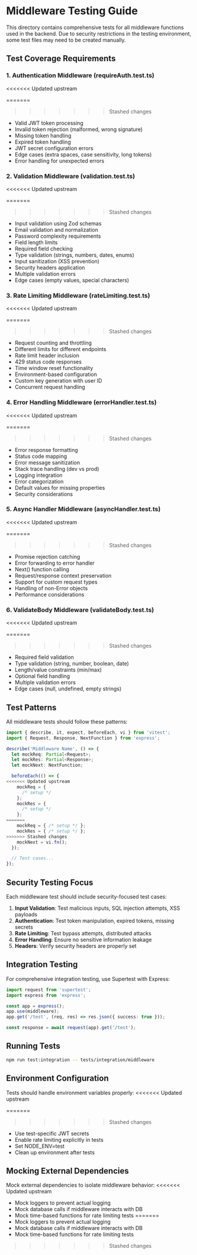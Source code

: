 # Middleware Testing Guide

This directory contains comprehensive tests for all middleware functions used in the backend. Due to security restrictions in the testing environment, some test files may need to be created manually.

## Test Coverage Requirements

### 1. Authentication Middleware (requireAuth.test.ts)
<<<<<<< Updated upstream

=======
>>>>>>> Stashed changes
- Valid JWT token processing
- Invalid token rejection (malformed, wrong signature)
- Missing token handling
- Expired token handling
- JWT secret configuration errors
- Edge cases (extra spaces, case sensitivity, long tokens)
- Error handling for unexpected errors

### 2. Validation Middleware (validation.test.ts)
<<<<<<< Updated upstream

=======
>>>>>>> Stashed changes
- Input validation using Zod schemas
- Email validation and normalization
- Password complexity requirements
- Field length limits
- Required field checking
- Type validation (strings, numbers, dates, enums)
- Input sanitization (XSS prevention)
- Security headers application
- Multiple validation errors
- Edge cases (empty values, special characters)

### 3. Rate Limiting Middleware (rateLimiting.test.ts)
<<<<<<< Updated upstream

=======
>>>>>>> Stashed changes
- Request counting and throttling
- Different limits for different endpoints
- Rate limit header inclusion
- 429 status code responses
- Time window reset functionality
- Environment-based configuration
- Custom key generation with user ID
- Concurrent request handling

### 4. Error Handling Middleware (errorHandler.test.ts)
<<<<<<< Updated upstream

=======
>>>>>>> Stashed changes
- Error response formatting
- Status code mapping
- Error message sanitization
- Stack trace handling (dev vs prod)
- Logging integration
- Error categorization
- Default values for missing properties
- Security considerations

### 5. Async Handler Middleware (asyncHandler.test.ts)
<<<<<<< Updated upstream

=======
>>>>>>> Stashed changes
- Promise rejection catching
- Error forwarding to error handler
- Next() function calling
- Request/response context preservation
- Support for custom request types
- Handling of non-Error objects
- Performance considerations

### 6. ValidateBody Middleware (validateBody.test.ts)
<<<<<<< Updated upstream

=======
>>>>>>> Stashed changes
- Required field validation
- Type validation (string, number, boolean, date)
- Length/value constraints (min/max)
- Optional field handling
- Multiple validation errors
- Edge cases (null, undefined, empty strings)

## Test Patterns

All middleware tests should follow these patterns:

```typescript
import { describe, it, expect, beforeEach, vi } from 'vitest';
import { Request, Response, NextFunction } from 'express';

describe('Middleware Name', () => {
  let mockReq: Partial<Request>;
  let mockRes: Partial<Response>;
  let mockNext: NextFunction;

  beforeEach(() => {
<<<<<<< Updated upstream
    mockReq = {
      /* setup */
    };
    mockRes = {
      /* setup */
    };
=======
    mockReq = { /* setup */ };
    mockRes = { /* setup */ };
>>>>>>> Stashed changes
    mockNext = vi.fn();
  });

  // Test cases...
});
```

## Security Testing Focus

Each middleware test should include security-focused test cases:

1. **Input Validation**: Test malicious inputs, SQL injection attempts, XSS payloads
2. **Authentication**: Test token manipulation, expired tokens, missing secrets
3. **Rate Limiting**: Test bypass attempts, distributed attacks
4. **Error Handling**: Ensure no sensitive information leakage
5. **Headers**: Verify security headers are properly set

## Integration Testing

For comprehensive integration testing, use Supertest with Express:

```typescript
import request from 'supertest';
import express from 'express';

const app = express();
app.use(middleware);
app.get('/test', (req, res) => res.json({ success: true }));

const response = await request(app).get('/test');
```

## Running Tests

```bash
npm run test:integration -- tests/integration/middleware
```

## Environment Configuration

Tests should handle environment variables properly:
<<<<<<< Updated upstream

=======
>>>>>>> Stashed changes
- Use test-specific JWT secrets
- Enable rate limiting explicitly in tests
- Set NODE_ENV=test
- Clean up environment after tests

## Mocking External Dependencies

Mock external dependencies to isolate middleware behavior:
<<<<<<< Updated upstream

- Mock loggers to prevent actual logging
- Mock database calls if middleware interacts with DB
- Mock time-based functions for rate limiting tests
=======
- Mock loggers to prevent actual logging
- Mock database calls if middleware interacts with DB
- Mock time-based functions for rate limiting tests
>>>>>>> Stashed changes
